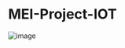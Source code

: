 # MEI-Project-IOT

![image](https://github.com/Joselpsantos/MEI-Project-IOT/assets/113514374/31623f6e-d969-471d-90da-f9c6999aba5e)

